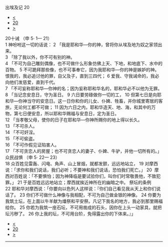 ﻿





 出埃及记 20




* [<](bible/EXO19.md)
* [20](bible/EXO.md)
* [>](bible/EXO21.md)



 
20十诫 （申 5· 1— 21）  
1 神吩咐这一切的话说： 
2 「我是耶和华—你的神，曾将你从埃及地为奴之家领出来。  
3 「除了我以外，你不可有别的神。  
4 「不可为自己雕刻偶像，也不可做什么形象仿佛上天、下地，和地底下、水中的百物。 
5 不可跪拜那些像，也不可事奉它，因为我耶和华—你的神是嫉妒的神。恨我的，我必追讨他的罪，自父及子，直到三四代； 
6 爱我、守我诫命的，我必向他们发慈爱，直到千代。  
7 「不可妄称耶和华—你神的名；因为妄称耶和华名的，耶和华必不以他为无罪。  
8 「当记念安息日，守为圣日。 
9 六日要劳碌做你一切的工， 
10 但第七日是向耶和华—你神当守的安息日。这一日你和你的儿女、仆婢、牲畜，并你城里寄居的客旅，无论何工都不可做； 
11 因为六日之内，耶和华造天、地、海，和其中的万物，第七日便安息，所以耶和华赐福与安息日，定为圣日。  
12 「当孝敬父母，使你的日子在耶和华—你神所赐你的地上得以长久。  
13 「不可杀人。  
14 「不可奸淫。  
15 「不可偷盗。  
16 「不可作假见证陷害人。  
17 「不可贪恋人的房屋；也不可贪恋人的妻子、仆婢、牛驴，并他一切所有的。」 众民战惧 （申
5·
22—
23）  
18 众百姓见雷轰、闪电、角声、山上冒烟，就都发颤，远远地站立， 
19 对摩西说：「求你和我们说话，我们必听；不要神和我们说话，恐怕我们死亡。」 
20  摩西对百姓说：「不要惧怕；因为神降临是要试验你们，叫你们时常敬畏他，不致犯罪。」 
21 于是百姓远远地站立；摩西就挨近神所在的幽暗之中。 祭坛的条例  
22 耶和华对摩西说：「你要向以色列人这样说：『你们自己看见我从天上和你们说话了。 
23 你们不可做什么神像与我相配，不可为自己做金银的神像。 
24 你要为我筑土坛，在上面以牛羊献为燔祭和平安祭。凡记下我名的地方，我必到那里赐福给你。 
25 你若为我筑一座石坛，不可用凿成的石头，因你在上头一动家具，就把坛污秽了。 
26 你上我的坛，不可用台阶，免得露出你的下体来。』」 
* [<](bible/EXO19.md)
* [20](bible/EXO.md)
* [>](bible/EXO21.md)





---










